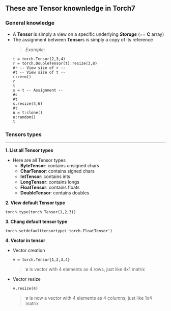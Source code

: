 ## These are Tensor knownledge in Torch7
### General knowledge
- A **Tensor** is simply a view on a specific underlying ***Storage*** (== **C** array)
- The assignment between **Tensor**s is simply a copy of its reference
    > *Example:*
    ````
    t = torch.Tensor(2,3,4)
    r = torch.DoubleTensor(t):resize(3,8)
    #r -- View size of r --
    #t -- View size of t --
    r:zero()
    r
    t
    s = t -- Assignment --
    #s
    #t
    s.resize(4,6)
    #t
    u = t:clone()
    u:random()
    t
    ````
### Tensors types
--- 
**1. List all Tensor types**

- Here are all Tensor types
    - **ByteTensor**: contains unsigned chars
    - **CharTensor**: contains signed chars
    - **IntTensor**: contains ints
    - **LongTensor**: contains longs
    - **FloatTensor**: contains floats
    - **DoubleTensor**: contains doubles

**2. View default Tensor type**
```
torch.type(torch.Tensor(1,2,3))
```

**3. Chang default tensor type**

````
torch.setdefaulttensortype('torch.FloatTensor')
````

**4. Vector in tensor**
- Vector creation
	````
	v = torch.Tensor{1,2,3,4}
	````

    > **v** is vector with 4 elements as 4 rows, just like 4x1 matrix

- Vector resize
	````
	v.resize(4)
	````

    > **v** is now a vector with 4 elements as 4 columns, just like 1x4 matrix